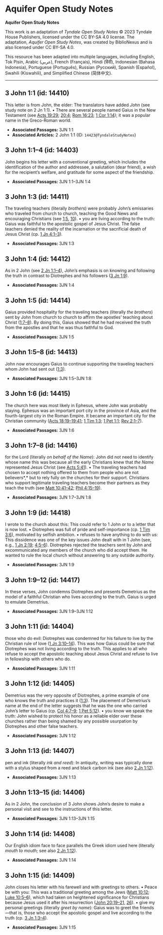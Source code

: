 # Aquifer Open Study Notes

**Aquifer Open Study Notes**

This work is an adaptation of *Tyndale Open Study Notes* © 2023 Tyndale House Publishers, licensed under the CC BY\-SA 4\.0 license. The adaptation, *Aquifer Open Study Notes*, was created by BiblioNexus and is also licensed under CC BY\-SA 4\.0\.

This resource has been adapted into multiple languages, including English, Tok Pisin, Arabic (عربي), French (Français), Hindi (हिंदी), Indonesian (Bahasa Indonesia), Portuguese (Português), Russian (Русский), Spanish (Español), Swahili (Kiswahili), and Simplified Chinese (简体中文).



--------------------------------

## 3 John 1:1 (id: 14410)

This letter is from John, the elder: The translators have added *John* (see study note on 2 Jn 1:1). • There are several people named Gaius in the New Testament (see [Acts 19:29](https://ref.ly/Acts19:29); [20:4](https://ref.ly/Acts20:4); [Rom 16:23](https://ref.ly/Rom16:23); [1 Cor 1:14](https://ref.ly/1Cor1:14)); it was a popular name in the Greco\-Roman world.

* **Associated Passages:** 3JN 1:1
* **Associated Articles:** 2 John 1:1 (ID: `14423@TyndaleStudyNotes`)

## 3 John 1:1–4 (id: 14403)

John begins his letter with a conventional greeting, which includes the identification of the author and addressee, a salutation (dear friend), a wish for the recipient’s welfare, and gratitude for some aspect of the friendship.

* **Associated Passages:** 3JN 1:1–3JN 1:4

## 3 John 1:3 (id: 14411)

The traveling teachers (literally *brothers*) were probably John’s emissaries who traveled from church to church, teaching the Good News and encouraging Christians (see [1:5](https://ref.ly/3John1:5), [10](https://ref.ly/3John1:10)). • you are living according to the truth: Gaius was faithful to the apostolic gospel of Jesus Christ. The false teachers denied the reality of the incarnation or the sacrificial death of Jesus Christ (cp. [1 Jn 4:1–3](https://ref.ly/1John4:1-1John4:3)).

* **Associated Passages:** 3JN 1:3

## 3 John 1:4 (id: 14412)

As in 2 John (see [2 Jn 1:1–4](https://ref.ly/2John1:1-2John1:4)), John’s emphasis is on knowing and following the truth in contrast to Diotrephes and his followers ([3 Jn 1:9](https://ref.ly/3John1:9)).

* **Associated Passages:** 3JN 1:4

## 3 John 1:5 (id: 14414)

Gaius provided hospitality for the traveling teachers (literally *the brothers*) sent by John from church to church to affirm the apostles’ teaching about Christ ([1:7–8](https://ref.ly/3John1:7-3John1:8)). By doing this, Gaius showed that he had received the truth from the apostles and that he was thus faithful to God.

* **Associated Passages:** 3JN 1:5

## 3 John 1:5–8 (id: 14413)

John now encourages Gaius to continue supporting the traveling teachers whom John had sent out ([1:3](https://ref.ly/3John1:3)).

* **Associated Passages:** 3JN 1:5–3JN 1:8

## 3 John 1:6 (id: 14415)

The church here was most likely in Ephesus, where John was probably staying. Ephesus was an important port city in the province of Asia, and the fourth\-largest city in the Roman Empire. It became an important city for the Christian community ([Acts 18:19–19:41](https://ref.ly/Acts18:19-Acts19:41); [1 Tim 1:3](https://ref.ly/1Tim1:3); [1 Pet 1:1](https://ref.ly/1Pet1:1); [Rev 2:1–7](https://ref.ly/Rev2:1-Rev2:7)).

* **Associated Passages:** 3JN 1:6

## 3 John 1:7–8 (id: 14416)

for the Lord (literally *on behalf of the Name*): John did not need to identify whose name this was because all the early Christians knew that *the Name* represented Jesus Christ (see [Acts 5:41](https://ref.ly/Acts5:41)). • The traveling teachers had chosen to accept nothing offered to them from people who are not believers*,* but to rely fully on the churches for their support. Christians who support legitimate traveling teachers become their partners as they teach the truth (see [Matt 10:41–42](https://ref.ly/Matt10:41-Matt10:42); [Phil 4:15–19](https://ref.ly/Phil4:15-Phil4:19)).

* **Associated Passages:** 3JN 1:7–3JN 1:8

## 3 John 1:9 (id: 14418)

I wrote to the church about this: This could refer to 1 John or to a letter that is now lost. • Diotrephes was full of pride and self\-importance (cp. [1 Tim 3:6](https://ref.ly/1Tim3:6)), motivated by selfish ambition. • refuses to have anything to do with us: This dissidence was one of the key issues John dealt with in 1 John (see, e.g., [1 Jn 2:19](https://ref.ly/1John2:19); [4:5–6](https://ref.ly/1John4:5-1John4:6)). Diotrephes rejected the teachers sent by John and excommunicated any members of the church who did accept them. He wanted to rule the local church without answering to any outside authority.

* **Associated Passages:** 3JN 1:9

## 3 John 1:9–12 (id: 14417)

In these verses, John condemns Diotrephes and presents Demetrius as the model of a faithful Christian who lives according to the truth. Gaius is urged to emulate Demetrius.

* **Associated Passages:** 3JN 1:9–3JN 1:12

## 3 John 1:11 (id: 14404)

those who do evil: Diotrephes was condemned for his failure to live by the Christian rule of love ([1 Jn 3:10–14](https://ref.ly/1John3:10-1John3:14)). This was how Gaius could be sure that Diotrephes was not living according to the truth. This applies to all who refuse to accept the apostolic teaching about Jesus Christ and refuse to live in fellowship with others who do.

* **Associated Passages:** 3JN 1:11

## 3 John 1:12 (id: 14405)

Demetrius was the very opposite of Diotrephes, a prime example of one who knows the truth and practices it ([1:3](https://ref.ly/3John1:3)). The placement of Demetrius’s name at the end of the letter suggests that he was the one who carried John’s letter to Gaius (cp. [Col 4:7–9](https://ref.ly/Col4:7-Col4:9); [1 Pet 5:12](https://ref.ly/1Pet5:12)). • you know we speak the truth: John wished to protect his honor as a reliable elder over these churches rather than being shamed by any possible usurpation by Diotrephes and other false teachers.

* **Associated Passages:** 3JN 1:12

## 3 John 1:13 (id: 14407)

pen and ink (literally *ink and reed*): In antiquity, writing was typically done with a stylus shaped from a reed and black carbon ink (see also [2 Jn 1:12](https://ref.ly/2John1:12)).

* **Associated Passages:** 3JN 1:13

## 3 John 1:13–15 (id: 14406)

As in 2 John, the conclusion of 3 John shows John’s desire to make a personal visit and see to the instructions of this letter.

* **Associated Passages:** 3JN 1:13–3JN 1:15

## 3 John 1:14 (id: 14408)

Our English idiom face to face parallels the Greek idiom used here (literally *mouth to mouth;* see also [2 Jn 1:12](https://ref.ly/2John1:12)).

* **Associated Passages:** 3JN 1:14

## 3 John 1:15 (id: 14409)

John closes his letter with his farewell and with greetings to others. • Peace be with you: This was a traditional greeting among the Jews ([Matt 10:12](https://ref.ly/Matt10:12); [Luke 10:5–6](https://ref.ly/Luke10:5-Luke10:6)), which had taken on heightened significance for Christians because Jesus used it after his resurrection ([John 20:19–21](https://ref.ly/John20:19-John20:21), [26](https://ref.ly/John20:26)). • give my personal greetings (literally *greet by name*): Gaius was to greet the friends—that is, those who accept the apostolic gospel and live according to the truth (cp. [3 Jn 1:3–4](https://ref.ly/3John1:3-3John1:4)).

* **Associated Passages:** 3JN 1:15

